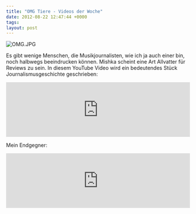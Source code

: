 ```yaml
---
title: "OMG Tiere - Videos der Woche"
date: 2012-08-22 12:47:44 +0000
tags: 
layout: post
---
```

<img src="/content/images/OMG.JPG" alt="OMG.JPG" />

Es gibt wenige Menschen, die Musikjournalisten, wie ich ja auch einer bin, noch halbwegs beeindrucken können. Mishka scheint eine Art Allvatter für Reviews zu sein. In diesem YouTube Video wird ein bedeutendes Stück Journalismusgeschichte geschrieben:


<iframe width="100%" src="http://www.youtube.com/embed/oclYJWVr01g" frameborder="0" allowfullscreen></iframe>



Mein Endgegner:

<iframe width="100%" src="http://www.youtube.com/embed/XxCW83qSyJc" frameborder="0" allowfullscreen></iframe>
